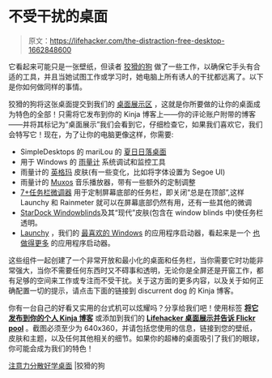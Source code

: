 # 不受干扰的桌面

> 原文：<https://lifehacker.com/the-distraction-free-desktop-1662848600>

它看起来可能只是一张壁纸，但读者 [狡猾的狗](http://deviousd0g.kinja.com/) 做了一些工作，以确保它手头有合适的工具，并且当她试图工作或学习时，她电脑上所有诱人的干扰都远离了。以下是你如何做同样的事情。



狡猾的狗将这张桌面提交到我们的 [桌面展示区](http://kinja.com/desktop-showcase) ，这就是你所要做的让你的桌面成为特色的全部！只需将它发布到你的 Kinja 博客上——你的评论账户附带的博客——并将其标记为“桌面展示”我们会看到它，仔细检查它，如果我们喜欢它，我们会特写它！现在，为了让你的电脑更像这样，你需要:

*   SimpleDesktops 的 mariLou 的 [夏日日落桌面](http://simpledesktops.com/browse/desktops/2013/aug/30/summer-sunset/)
*   用于 Windows 的 [雨量计](http://rainmeter.net/) 系统调试和监控工具
*   雨量计的 [英格玛](http://kaelri.deviantart.com/art/Enigma-103823591) 皮肤(有一些变化，比如将字体设置为 Segoe UI)
*   雨量计的 [Muxos](http://linkplay9.deviantart.com/art/Muxos-for-Rainmeter-Port-369659218) 音乐播放器，带有一些额外的定制调整
*   [7+任务栏微调器](http://rammichael.com/7-taskbar-tweaker) 用于定制屏幕底部的任务栏，即关闭“总是在顶部”,这样 Launchy 和 Rainmeter 就可以在屏幕底部仍然有用，还有一些其他的微调
*   [StarDock Windowblinds](http://www.stardock.com/products/windowblinds/)及其“现代”皮肤(包含在 window blinds 中)使任务栏透明。
*   [Launchy](http://www.launchy.net/) ，我们的 [最喜欢的 Windows](http://lifehacker.com/the-best-application-launcher-for-windows-5835770) 的应用程序启动器，看起来是一个 [也做得更多](http://lifehacker.com/why-you-should-be-using-an-app-launcher-and-how-to-mak-5963597) 的应用程序启动器。

这些组件一起创建了一个非常开放和最小化的桌面和任务栏，当你需要它时功能非常强大，当你不需要任何东西时又不碍事和透明，无论你是全屏还是开窗工作，都有足够的空间来工作或专注而不受干扰。关于这方面的更多内容，以及关于如何正确配置一切的提示，请点击下面的链接到 discurrent dog 的 Kinja 博客。

你有一台自己的好看又实用的台式机可以炫耀吗？分享给我们吧！使用标签 [**将它发布到你的个人 Kinja 博客**](http://kinja.com/desktop-showcase) 或添加到我们的 [**Lifehacker 桌面展示并告诉 Flickr pool**](http://www.flickr.com/groups/lifehacker-desktop-showandtell/) 。截图必须至少为 640x360，并请包括您使用的信息，链接到您的壁纸，皮肤和主题，以及任何其他相关的细节。如果你的超棒的桌面吸引了我们的眼球，你可能会成为我们的特色！

[注意力分散好学桌面](http://deviousd0g.kinja.com/the-distraction-reducing-studious-desktop-1660478904) |狡猾的狗